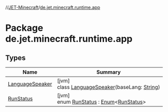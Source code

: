 //[JET-Minecraft](../../index.md)/[de.jet.minecraft.runtime.app](index.md)

# Package de.jet.minecraft.runtime.app

## Types

| Name | Summary |
|---|---|
| [LanguageSpeaker](-language-speaker/index.md) | [jvm]<br>class [LanguageSpeaker](-language-speaker/index.md)(baseLang: [String](https://kotlinlang.org/api/latest/jvm/stdlib/kotlin/-string/index.html)) |
| [RunStatus](-run-status/index.md) | [jvm]<br>enum [RunStatus](-run-status/index.md) : [Enum](https://kotlinlang.org/api/latest/jvm/stdlib/kotlin/-enum/index.html)&lt;[RunStatus](-run-status/index.md)&gt; |
